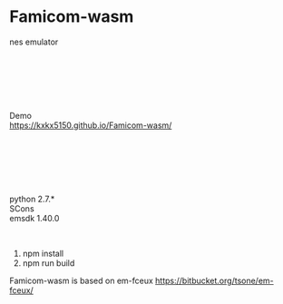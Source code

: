 # Famicom-wasm

nes emulator

<br><br><br><br><br>

Demo  
https://kxkx5150.github.io/Famicom-wasm/

<br><br><br><br><br>

python 2.7.\*  
SCons  
emsdk 1.40.0

<br>

1. npm install
2. npm run build

Famicom-wasm is based on em-fceux https://bitbucket.org/tsone/em-fceux/
